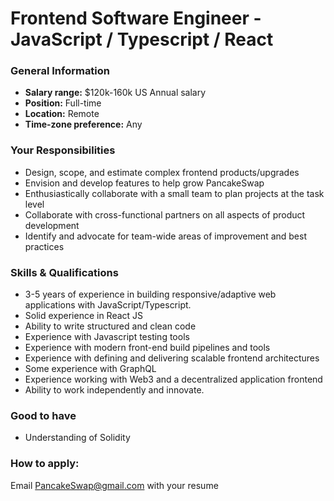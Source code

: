 # Frontend Software Engineer - JavaScript / Typescript / React

### **General Information**

* **Salary range:** $120k-160k US Annual salary
* **Position:** Full-time
* **Location:** Remote
* **Time-zone preference:** Any

### Your Responsibilities

* Design, scope, and estimate complex frontend products/upgrades
* Envision and develop features to help grow PancakeSwap
* Enthusiastically collaborate with a small team to plan projects at the task level
* Collaborate with cross-functional partners on all aspects of product development
* Identify and advocate for team-wide areas of improvement and best practices

### Skills & Qualifications

* 3-5 years of experience in building responsive/adaptive web applications with JavaScript/Typescript.&#x20;
* Solid experience in React JS
* Ability to write structured and clean code
* Experience with Javascript testing tools
* Experience with modern front-end build pipelines and tools
* Experience with defining and delivering scalable frontend architectures
* Some experience with GraphQL
* Experience working with Web3 and a decentralized application frontend
* Ability to work independently and innovate.

### Good to have

* Understanding of Solidity

### How to apply:

Email PancakeSwap@gmail.com with your resume
